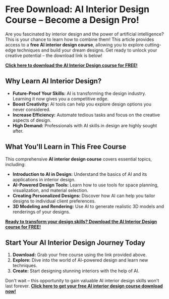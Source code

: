 # Free Download: AI Interior Design Course – Become a Design Pro!

Are you fascinated by interior design and the power of artificial intelligence? This is your chance to learn how to combine them! This article provides access to a **free AI interior design course**, allowing you to explore cutting-edge techniques and build your dream designs. Get ready to unlock your creative potential – the download link is below!

[**Click here to download the AI Interior Design course for FREE!**](https://udemywork.com/ai-interior-design-course)

## Why Learn AI Interior Design?

*   **Future-Proof Your Skills:** AI is transforming the design industry. Learning it now gives you a competitive edge.
*   **Boost Creativity:** AI tools can help you explore design options you never considered.
*   **Increase Efficiency:** Automate tedious tasks and focus on the creative aspects of design.
*   **High Demand:** Professionals with AI skills in design are highly sought after.

## What You'll Learn in This Free Course

This comprehensive **AI interior design course** covers essential topics, including:

*   **Introduction to AI in Design:** Understand the basics of AI and its applications in interior design.
*   **AI-Powered Design Tools:** Learn how to use tools for space planning, visualization, and material selection.
*   **Creating Personalized Designs:** Discover how AI can help you tailor designs to individual client preferences.
*   **3D Modeling and Rendering:** Use AI to generate realistic 3D models and renderings of your designs.

[**Ready to transform your design skills? Download the AI Interior Design course for FREE!**](https://udemywork.com/ai-interior-design-course)

## Start Your AI Interior Design Journey Today

1.  **Download:** Grab your free course using the link provided above.
2.  **Explore:** Dive into the world of AI-powered design and learn new techniques.
3.  **Create:** Start designing stunning interiors with the help of AI.

Don't wait – this opportunity to gain valuable AI interior design skills won't last forever. **[Click here to get your free AI interior design course download now!](https://udemywork.com/ai-interior-design-course)**
